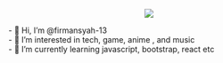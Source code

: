 
<p align="center">
  <img src="https://github.com/firmansyah-13/firmansyah-13/assets/151825709/b9458628-e2f5-4c11-b68f-80444a2346e8">
</p>
- 👋 Hi, I’m @firmansyah-13 <br>
- 👀 I’m interested in tech, game, anime , and music <br>
- 🌱 I’m currently learning javascript, bootstrap, react etc


<!---
firmansyah-13/firmansyah-13 is a ✨ special ✨ repository because its `README.md` (this file) appears on your GitHub profile.
You can click the Preview link to take a look at your changes.
--->
